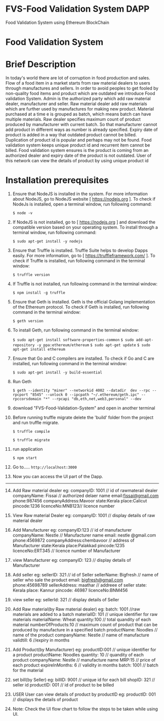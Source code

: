 # FVS-Food Validation System DAPP

Food Validation System using Ethereum BlockChain

# **Food Validation System**

# **Brief Description**
In today's world there are lot of corruption in food production and sales. Flow of a food item in a market starts from raw material dealers to users through manufactures and sellers. In order to avoid peoples to get fooled by non-quality food items and product which are outdated we introduce Food validation System. Admin is the authorized party which add raw material dealer, manufacturer and seller. Raw material dealer add raw materials which are further used by manufactures for making new product. Material purchased at a time e is grouped as batch, which means batch can have multiple materials. Raw dealer specifies maximum count of product produced by manufacturer with current batch. So that manufacturer cannot add product in different ways as number is already specified.  Expiry date of product is added in a way that outdated product cannot be billed. Duplication of product id is popular and perhaps may not be found. Food validation system keeps unique product id and recurrent item cannot be billed. Food validation system ensures is the product is coming from an authorized dealer and expiry date of the product is not outdated. User of this network can view the details of product by using unique product id

# **Installation prerequisites**

1. Ensure that NodeJS is installed in the system. For more information about NodeJS, go to NodeJS website [ https://nodejs.org ].
   To check if NodeJs is installed, open a terminal window, run following command:

   `$ node -v`

2. If NodeJS is not installed, go to [ https://nodejs.org ] and download the compatible version based on your operating system.
   To install through a terminal window, run following command:

   `$ sudo apt-get install -y nodejs`

3. Ensure that Truffle is installed. Truffle Suite helps to develop Dapps easily. For more information, go to [ https://truffleframework.com/ ].
   To check if Truffle is installed, run following command in the terminal window:

   `$ truffle version`

4. If Truffle is not installed, run following command in the terminal window:

   `$ npm install -g truffle`


5. Ensure that Geth is installed. Geth is the official Golang implementation of the Ethereum protocol.
   To check if Geth is installed, run following command in the terminal window:

   `$ geth version`

6. To install Geth, run following command in the terminal window:

   `$ sudo apt-get install software-properties-common`
   `$ sudo add-apt-repository -y ppa:ethereum/ethereum`
   `$ sudo apt-get update`
   `$ sudo apt-get install ethereum`

7. Ensure that Go and C compilers are installed. To check if Go and C are installed, run following command in the terminal window:

   `$ sudo apt-get install -y build-essential`

8. Run Geth

    `$ geth --identity "miner" --networkid 4002 --datadir  dev --rpc --rpcport "8545" --unlock 0 --ipcpath "~/.ethereum/geth.ipc" --rpccorsdomain "*" --rpcapi "db,eth,net,web3,personal" --dev`

9. download "FVS-Food-Validation-System" and open in another terminal

10. Before running truffle migrate delete the 'build' folder from the project and run truffle migrate.

    `$ truffle compile`

    `$ truffle migrate`

11. run application

    `$ npm start`

12. Go to..... `http://localhost:3000`
13. Now you can access the UI part of the Dapp.



------------------------------------
14. Add Raw material dealer
   eg:
    companyID: 1001 // id of rawmaterail dealer
    companyName: Fissai // authorized delaer name
    email:fissai@gmail.com
    phone:987456
    companyAddress:Mavoor
    state:Kerala
    place:Calicut
    pincode:1236
    licenceNo:MNB123// licence number

15. View Raw material Dealer
    eg:
    companyID: 1001 // display details of raw material dealer

16. Add Manufacturer
    eg:
    companyID:123 // id of manufacturer
    companyName: Nestle // Manufacturer name
    email: nestle @gmail.com
    phone:4569872
    companyAddress:chembavoor // address of Manufacturer
    state:Kerala
    place:Palakkad
    pincode:1235
    licenceNo:ERT345 // licence number of Manufacturer

17. view Manufacturer
    eg:
    companyID: 123 //  display details of Manufacturer

18. Add seller
    eg:
    sellerID: 321 // id of Seller
    sellerName: Bigfresh // name of seller who sale the product
    email: bigfresh@gmail.com
    phone:45698789
    sellerAddress: maathar // addreee of seller
    state: Kerala
    place: Kannur
    pincode: 46987
    licenceNo:BNM456

19. view seller
    eg:
    sellerId: 321 // display details of Seller

20. Add Raw material(by Raw material dealer)
    eg:
    batch: 1001 //raw materials are added to a batch 
    materialID: 101 // unique identifier for raw materials
    materialName: Wheat
    quantity:100 // total quandity of each material
    numberOfProducts:10 // maximum count of product that can be produced by manufacture in a specified batch
    productName: Noodles // name of the product
    companyName: Nestle // name of manufacture
    validtill: 6 //expiry in months
    
21. Add Product(by Manufacturer)
    eg:
    productID:001 // unique identifier for a product
    productName: Noodles 
    quantity: 10 // quandity of each product
    companyName: Nestle // manufacture name
    MRP:15 // price of each product
    expireInMonths: 6 // validity in months
    batch: 1001 // batch for the material

22. set bill(by Seller)
    eg:
    billID: 9001 // unique id for each bill
    shopID: 321 // seller id
    productID: 001 // id of product to be billed

23. USER
    User can view details of product by productID
    eg:
    productID: 001 // displays the details of product

24. Note: Check the UI flow chart to follow the steps to be taken while using UI.



